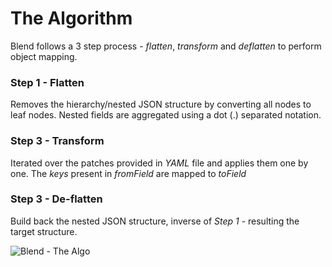 # The Algorithm

Blend follows a 3 step process - *flatten*, *transform* and *deflatten* to perform object mapping.

### Step 1 - Flatten
Removes the hierarchy/nested JSON structure by converting all nodes to leaf nodes. Nested fields are aggregated using a dot (.) separated notation.

### Step 3 - Transform
Iterated over the patches provided in *YAML* file and applies them one by one. The *keys* present in *fromField* are mapped to *toField*

### Step 3 - De-flatten
Build back the nested JSON structure, inverse of *Step 1* - resulting the target structure.

![Blend - The Algo](https://ibb.co/qB3nMBL)
